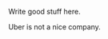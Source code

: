 <!-- 
.. title: Why I don't delete Uber
.. slug: why-i-dont-delete-uber
.. date: 2017-03-21 17:00:00 UTC-06:00
.. tags: uber, draft
.. category: 
.. link: 
.. description: 
.. type: text
-->

Write good stuff here.

Uber is not a nice company. 



